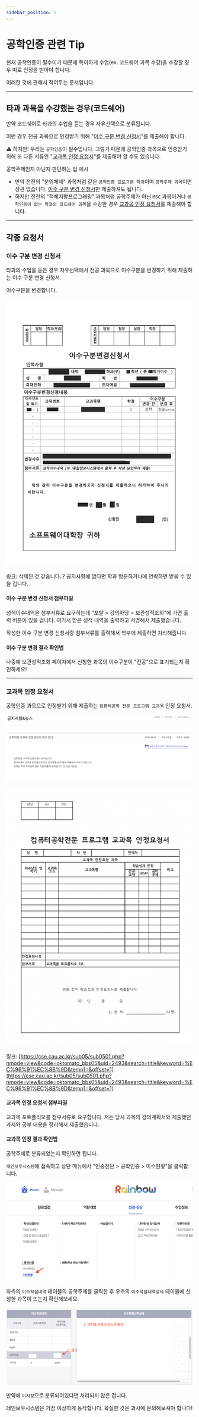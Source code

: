 ```yaml
---
sidebar_position: 5
---
```


# 공학인증 관련 Tip

현재 공학인증이 필수이기 때문에 특이하게 수업(ex. 코드쉐어 과목 수강)을 수강할 경우 따로 인정을 받아야 합니다.

이러한 것에 관해서 적어두는 문서입니다.

---

## 타과 과목을 수강했는 경우(코드쉐어)

만약 코드쉐어로 타과의 수업을 듣는 경우 자유선택으로 분류됩니다.

이런 경우 전공 과목으로 인정받기 위해 "[이수 구분 변경 신청서](/docs/abeek#이수-구분-변경-신청서)"를 제출해야 합니다.

⚠️ 하지만! 우리는 `공학인증`이 필수입니다. 그렇기 때문에 공학인증 과목으로 인증받기 위해 또 다른 서류인 "[교과목 인정 요청서](/docs/abeek#교과목-인정-요청서)"를 제출해야 할 수도 있습니다.

공학주제인지 아닌지 판단하는 법 예시

- 만약 전전의 "운영체제" 과목처럼 같은 `공학인증 프로그램 학과`이며 `공학주제 과목`이면 상관 없습니다. [이수 구분 변경 신청서](/docs/abeek#이수-구분-변경-신청서)만 제출하셔도 됩니다.
- 하지만 전전의 "객체지향프로그래밍" 과목처럼 공학주제가 아닌 `MSC` 과목이거나 `공학인증이 없는 학과의 코드쉐어 과목`을 수강한 경우 [교과목 인정 요청서](/docs/abeek#교과목-인정-요청서)를 제출해야 합니다.

---

## 각종 요청서

### 이수 구분 변경 신청서

타과의 수업을 듣은 경우 자유선택에서 전공 과목으로 이수구분을 변경하기 위해 제출하는 이수 구분 변경 신청서.

이수구분을 변경합니다.

![이수 구분 변경 신청서](./attachments/major-course-request-form.png)

링크: 삭제된 것 같습니다..? 공지사항에 없다면 학과 방문하거나에 연락하면 받을 수 있을 겁니다.

#### 이수 구분 변경 신청서 첨부파일

성적이수내역을 첨부서류로 요구하는데 "포탈 > 강의마당 > 보관성적조회"에 가면 출력 버튼이 있을 겁니다. 여기서 받은 성적 내역을 출력하고 서명해서 제출했습니다.

작성한 이수 구분 변경 신청서랑 첨부서류를 출력해서 학부에 제출하면 처리해줍니다.

#### 이수 구분 변경 결과 확인법

나중에 보관성적조회 페이지에서 신청한 과목의 이수구분이 "전공"으로 표기되는지 확인하세요!

---

### 교과목 인정 요청서

공학인증 과목으로 인정받기 위해 제출하는 `컴퓨터공학 전문 프로그램 교과목` 인정 요청서.

![교과목 인정 요청서 공지사항](./attachments/course-abeek-confirm-request-form-notice.png)

![교과목 인정 요청서](./attachments/course-abeek-confirm-request-form.png)

링크: [https://cse.cau.ac.kr/sub05/sub0501.php?nmode=view&code=oktomato_bbs05&uid=2493&search=title&keyword=%EC%96%91%EC%8B%9D&temp1=&offset=1](https://cse.cau.ac.kr/sub05/sub0501.php?nmode=view&code=oktomato_bbs05&uid=2493&search=title&keyword=%EC%96%91%EC%8B%9D&temp1=&offset=1)

#### 교과목 인정 요청서 첨부파일

교과목 포트폴리오를 첨부서류로 요구합니다.
저는 당시 과목의 강의계획서와 제출했던 과제와 공부 내용을 정리해서 제출했습니다.

#### 교과목 인정 결과 확인법

공학주제로 분류되었는지 확인하면 됩니다.

`레인보우시스템`에 접속하고 상단 메뉴에서 "인증진단 > 공학인증 > 이수현황"을 클릭합니다.

![rainbow-abeek](./attachments/rainbow-abeek.png)

좌측의 `이수학점내역` 테이블의 공학주제를 클릭한 후 우측의 `이수학점내역상세` 테이블에 신청한 과목이 뜨는지 확인해보세요.

![course-abeek-confirm](./attachments/course-abeek-confirm.png)

만약에 `미지정`으로 분류되어있다면 처리되지 않은 겁니다.

레인보우시스템은 가끔 이상하게 동작합니다. 확실한 것은 과사에 문의해보셔야 합니다!
